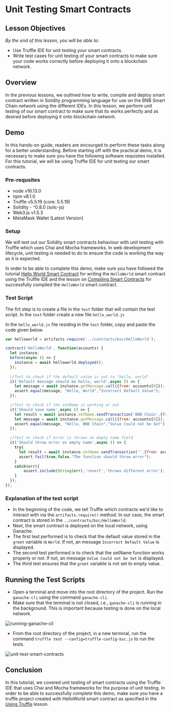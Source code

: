 # Unit Testing Smart Contracts

## Lesson Objectives 
*By the end of this lesson, you will be able to:*

- Use Truffle IDE for unit testing your smart contracts.
- Write test cases for unit testing of your smart contracts to make sure your code works correctly before deploying it onto a blockchain network.

## Overview
In the previous lessons, we outlined how to write, compile and deploy smart contract written in Solidity programming language for use on the BNB Smart Chain network using the different IDEs. In this lesson, we perform unit testing of our smart contract to make sure that its works perfectly and as desired before deploying it onto blockchain network.

## Demo 
In this hands-on guide, readers are encourged to perform these tasks along for a better understanding. Before starting off with the practical demo, it is necessary to make sure you have the following software requisites installed. For this tutorial, we will be using Truffle IDE for unit testing our smart contracts.

### Pre-requsites
- node v16.13.0
- npm v8.1.0
- Truffle v5.5.19 (core: 5.5.19)
- Solidity - ^0.8.0 (solc-js)
- Web3.js v1.5.3
- MetaMask Wallet (Latest Version)
  
### Setup 
We will test out our Solidity smart contracts behaviour with unit testing with Truffle which uses Chai and Mocha frameworks. In web development lifecycle, unit testing is needed to do to ensure the code is working the way as it is expected.

In order to be able to complete this demo, make sure you have followed the tutorial [Hello World Smart Contract](first-smart-contract) for writing the `HelloWorld` smart contract using the Truffle IDE and the lesson on [Compiling Smart Contracts](truffle-ide) for successfully compiled the `HelloWorld` smart contract.

### Test Script 
The firt step is to create a file in the `test` folder that will contain the test script. In the `test` folder create a new file `hello_world.js` 

In the `hello_world.js` file residing in the `test` folder, copy and paste the code given below.

```jsx
var helloworld = artifacts.require('../contracts/bsc/HelloWorld');

contract('HelloWorld', function(accounts) {
  let instance;
  before(async () => {
    instance = await helloworld.deployed();
  });
  
  //Test to check if the default value is set to "hello, world"
  it('Default message should be hello, world',async () => {
    let message = await instance.getMessage.call({from: accounts[0]});           
    assert.equal(message, "Hello, World","Incorrect Default Value");
  });

  //Test to check if the setName is working or not
  it('Should save name',async () => {
    let result = await instance.setName.sendTransaction('BNB Chain',{from: accounts[0]}); 
    let message = await instance.getMessage.call({from: accounts[0]});           
    assert.equal(message, "Hello, BNB Chain","Value Could not be Set");        
  });

  //Test to check if error is thrown on empty name field
  it('Should throw error on empty name',async () => {
    try{
      let result = await instance.setName.sendTransaction('',{from: accounts[0]}); 
      assert.fail(true,false,"The function should throw error");  
    }
    catch(err){
        assert.include(String(err),'revert','throws different error');
    }
  });
});

```

### Explanation of the test script
- In the beginning of the code, we tell Truffle which contracts we'd like to interact with via the `artifacts.require()` method. In our case, the smart contract is stored in the `../contracts/bsc/HelloWorld`.
- Next, the smart contract is deployed on the local network, using Ganache. 
- The first test performed is to check that the default value stored in the `greet` variable is `World`. If not, an message `Incorrect Default Value` is displayed.
- The second test performed is to check that the setName function works properly or not. If not, an message `Value Could not be Set` is displayed.
- The third test ensures that the `greet` variable is not set to empty value.

## Running the Test Scripts 
- Open a terminal and move into the root directory of the project. Run the `ganache-cli` using the command `ganache-cli`.
- Make sure that the terminal is not closed, i.e., `ganache-cli` is running in the background. This is important because testing is done on the local network.

![running-ganache-cli](/05-ganache-cli.PNG)

- From the root directory of the project, in a new terminal, run the command `truffle test --config=truffle-config-bsc.js` to run the tests.

![unit-test-smart-contracts](/06-unit-test-smart-contracts.PNG)

## Conclusion
In this tutorial, we covered unit testing of smart contracts using the Truffle IDE that uses Chai and Mocha frameworks for the purpose of unit testing. In order to be able to successfully complete this demo, make sure you have a truffle project created with HelloWorld smart contract as specified in the [Using Truffle](truffle-ide.md) lesson.